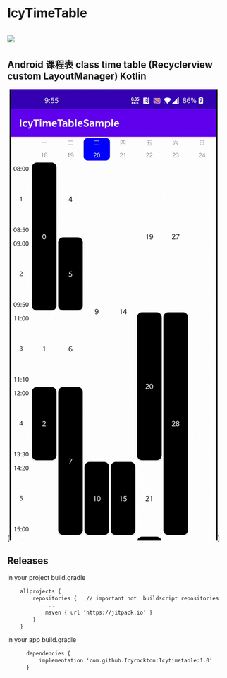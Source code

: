 # IcyTimeTable
[![](https://jitpack.io/v/Icyrockton/Icytimetable.svg)](https://jitpack.io/#Icyrockton/Icytimetable)
-------
Android 课程表 class time table  (Recyclerview custom LayoutManager)    Kotlin 
-------
  [![](https://github.com/Icyrockton/IcyTimeTable/blob/master/img/preview.gif)]

## Releases
in your project build.gradle
```gralde
	allprojects {  
		repositories {   // important not  buildscript repositories
			...
			maven { url 'https://jitpack.io' }
		}
	}
  ```
  
  in your app build.gradle
  ```
    	dependencies {
	        implementation 'com.github.Icyrockton:Icytimetable:1.0'
	    }
  ```
  
  
  

